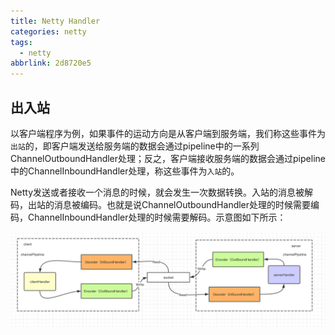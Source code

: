 ```yaml
---
title: Netty Handler
categories: netty
tags:
  - netty
abbrlink: 2d8720e5
---
```




## 出入站

以客户端程序为例，如果事件的运动方向是从客户端到服务端，我们称这些事件为`出站`的，即客户端发送给服务端的数据会通过pipeline中的一系列ChannelOutboundHandler处理；反之，客户端接收服务端的数据会通过pipeline中的ChannelInboundHandler处理，称这些事件为`入站`的。

Netty发送或者接收一个消息的时候，就会发生一次数据转换。入站的消息被解码，出站的消息被编码。也就是说ChannelOutboundHandler处理的时候需要编码，ChannelInboundHandler处理的时候需要解码。示意图如下所示：

![](images/2WROEJ.png)





